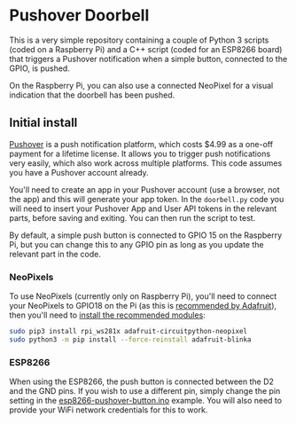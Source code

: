 # Pushover Doorbell

This is a very simple repository containing a couple of Python 3 scripts (coded on a Raspberry Pi) and a C++ script (coded for an ESP8266 board) that triggers a Pushover notification when a simple button, connected to the GPIO, is pushed.

On the Raspberry Pi, you can also use a connected NeoPixel for a visual indication that the doorbell has been pushed.

## Initial install

[Pushover](https://pushover.net) is a push notification platform, which costs $4.99 as a one-off payment for a lifetime license. It allows you to trigger push notifications very easily, which also work across multiple platforms. This code assumes you have a Pushover account already.

You'll need to create an app in your Pushover account (use a browser, not the app) and this will generate your app token. In the `doorbell.py` code you will need to insert your Pushover App and User API tokens in the relevant parts, before saving and exiting. You can then run the script to test.

By default, a simple push button is connected to GPIO 15 on the Raspberry Pi, but you can change this to any GPIO pin as long as you update the relevant part in the code.

### NeoPixels

To use NeoPixels (currently only on Raspberry Pi), you'll need to connect your NeoPixels to GPIO18 on the Pi (as this is [recommended by Adafruit](https://learn.adafruit.com/neopixels-on-raspberry-pi/raspberry-pi-wiring)), then you'll need to [install the recommended modules](https://learn.adafruit.com/neopixels-on-raspberry-pi/python-usage):

```bash
sudo pip3 install rpi_ws281x adafruit-circuitpython-neopixel
sudo python3 -m pip install --force-reinstall adafruit-blinka
```

### ESP8266

When using the ESP8266, the push button is connected between the D2 and the GND pins. If you wish to use a different pin, simply change the pin setting in the [esp8266-pushover-button.ino](https://github.com/raspberrycoulis/pushover-doorbell/blob/main/arduino/esp8266-pushover-button.ino) example. You will also need to provide your WiFi network credentials for this to work.
